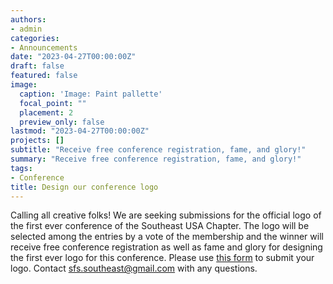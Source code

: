 ```yaml
---
authors:
- admin
categories:
- Announcements
date: "2023-04-27T00:00:00Z"
draft: false
featured: false
image:
  caption: 'Image: Paint pallette'
  focal_point: ""
  placement: 2
  preview_only: false
lastmod: "2023-04-27T00:00:00Z"
projects: []
subtitle: "Receive free conference registration, fame, and glory!"
summary: "Receive free conference registration, fame, and glory!"
tags:
- Conference
title: Design our conference logo
---
```


Calling all creative folks! We are seeking submissions for the official logo of the first ever conference of the Southeast USA Chapter. The logo will be selected among the entries by a vote of the membership and the winner will receive free conference registration as well as fame and glory for designing the first ever logo for this conference. Please use [this form](https://docs.google.com/forms/d/e/1FAIpQLSeG2RDFlKMaFWQVCg3wycbh01xPy0HaY5AzJAeG_6Ott5Pnww/viewform?usp=sf_link) to submit your logo. Contact sfs.southeast@gmail.com with any questions. 

